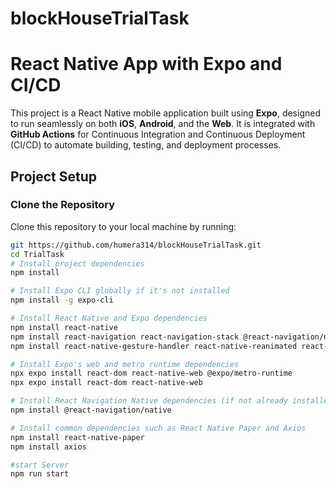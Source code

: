 # blockHouseTrialTask

# React Native App with Expo and CI/CD

This project is a React Native mobile application built using **Expo**, designed to run seamlessly on both **iOS**, **Android**, and the **Web**. It is integrated with **GitHub Actions** for Continuous Integration and Continuous Deployment (CI/CD) to automate building, testing, and deployment processes.



## Project Setup


### Clone the Repository

Clone this repository to your local machine by running:

```bash
git https://github.com/humera314/blockHouseTrialTask.git
cd TrialTask
# Install project dependencies
npm install

# Install Expo CLI globally if it's not installed
npm install -g expo-cli

# Install React Native and Expo dependencies
npm install react-native
npm install react-navigation react-navigation-stack @react-navigation/native
npm install react-native-gesture-handler react-native-reanimated react-native-safe-area-context react-native-screens

# Install Expo's web and metro runtime dependencies
npx expo install react-dom react-native-web @expo/metro-runtime
npx expo install react-dom react-native-web

# Install React Navigation Native dependencies (if not already installed)
npm install @react-navigation/native

# Install common dependencies such as React Native Paper and Axios
npm install react-native-paper
npm install axios

#start Server
npm run start